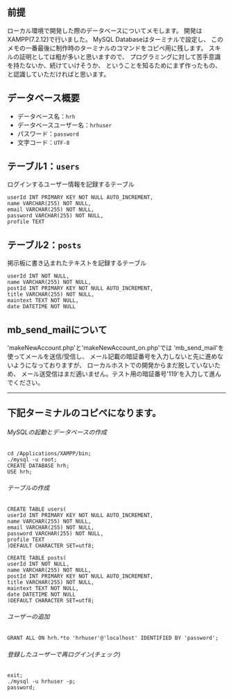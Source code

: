 ## 前提
ローカル環境で開発した際のデータベースについてメモします。
開発はXAMPP(7.2.12)で行いました。
MySQL Databaseはターミナルで設定し、
このメモの一番最後に制作時のターミナルのコマンドをコピペ用に残します。
スキルの証明としては粗が多いと思いますので、
プログラミングに対して苦手意識を持たないか、続けていけそうか、
ということを知るためにまず作ったもの、
と認識していただければと思います。

## データベース概要
- データベース名：`hrh`
- データベースユーザー名：`hrhuser`
- パスワード：`password`
- 文字コード：`UTF-8`

## テーブル1：`users`
ログインするユーザー情報を記録するテーブル

	userId INT PRIMARY KEY NOT NULL AUTO_INCREMENT,
	name VARCHAR(255) NOT NULL,
	email VARCHAR(255) NOT NULL,
	password VARCHAR(255) NOT NULL,
	profile TEXT

## テーブル2：`posts`
掲示板に書き込まれたテキストを記録するテーブル

	userId INT NOT NULL,
	name VARCHAR(255) NOT NULL,
	postId INT PRIMARY KEY NOT NULL AUTO_INCREMENT,
	title VARCHAR(255) NOT NULL,
	maintext TEXT NOT NULL,
	date DATETIME NOT NULL

## mb_send_mailについて
'makeNewAccount.php'と'makeNewAccount_on.php'では
'mb_send_mail'を使ってメールを送信/受信し、
メール記載の暗証番号を入力しないと先に進めないようになっておりますが、
ローカルホストでの開発からまだ脱していないため、
メール送受信はまだ適いません。テスト用の暗証番号'119'を入力して進んでください。

***
## 下記ターミナルのコピペになります。
###### MySQLの起動とデータベースの作成

	cd /Applications/XAMPP/bin;
	./mysql -u root;
	CREATE DATABASE hrh;
	USE hrh;

###### テーブルの作成

	CREATE TABLE users(
	userId INT PRIMARY KEY NOT NULL AUTO_INCREMENT,
	name VARCHAR(255) NOT NULL,
	email VARCHAR(255) NOT NULL,
	password VARCHAR(255) NOT NULL,
	profile TEXT
	)DEFAULT CHARACTER SET=utf8;

	CREATE TABLE posts(
	userId INT NOT NULL,
	name VARCHAR(255) NOT NULL,
	postId INT PRIMARY KEY NOT NULL AUTO_INCREMENT,
	title VARCHAR(255) NOT NULL,
	maintext TEXT NOT NULL,
	date DATETIME NOT NULL
	)DEFAULT CHARACTER SET=utf8;

###### ユーザーの追加

	GRANT ALL ON hrh.*to 'hrhuser'@'localhost' IDENTIFIED BY 'password';

###### 登録したユーザーで再ログイン(チェック)

	exit;
	./mysql -u hrhuser -p;
	password;
